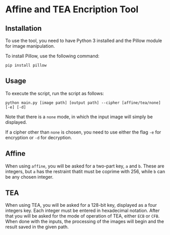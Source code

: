 # Affine and TEA Encription Tool

## Installation

To use the tool, you need to have Python 3 installed and the Pillow module for image manipulation. 

To install Pillow, use the following command:

`pip install pillow`

## Usage

To execute the script, run the script as follows:

`python main.py [image path] [output path] --cipher [affine/tea/none] [-e] [-d]`

Note that there is a `none` mode, in which the input image will simply be displayed.

If a cipher other than `none` is chosen, you need to use either the flag `-e` for encryption or `-d` for decryption.

## Affine

When using `affine`, you will be asked for a two-part key, `a` and `b`. These are integers, but `a` has the restraint thatit must be coprime with 256, while `b` can be any chosen integer.

## TEA

When using TEA, you will be asked for a 128-bit key, displayed as a four integers key. Each integer must be entered in hexadecimal notation.
After that you will be asked for the mode of operation of TEA, either `ECB` or `CFB`. When done with the inputs, the processing of the images will begin and the result saved in the given path.

